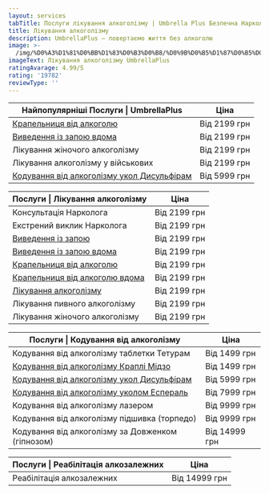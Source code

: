 ```yaml
---
layout: services
tabTitle: Послуги лікування алкоголізму | Umbrella Plus Безпечна Наркологія
title: Лікування алкоголізму
description: UmbrellaPlus – повертаємо життя без алкоголю
image: >-
  /img/%D0%A3%D1%81%D0%BB%D1%83%D0%B3%D0%B8/%D0%9B%D0%B5%D1%87%D0%B5%D0%BD%D0%B8%D0%B5-%D0%B0%D0%BB%D0%BA%D0%BE%D0%B3%D0%BE%D0%BB-%D0%BE%D0%B1%D1%89.jpg
imageText: Лікування алкоголізму UmbrellaPlus
ratingAvarage: 4.99/5
rating: '19782'
reviewType: ''
---
```


| Найпопулярніші Послуги \| UmbrellaPlus                                                          | Ціна         |
| ----------------------------------------------------------------------------------------------- | ------------ |
| [Крапельниця від алкоголю](kapelnica-ot-alkogolia-UmbrellaPlus-ua)                              | Від 2199 грн |
| [Виведення із запою вдома](Vivod-iz-zapoia-na-domy-UmbrellaPlus-ua)                             | Від 2199 грн |
| Лікування жіночого алкоголізму                                                                  | Від 2199 грн |
| Лікування алкоголізму у військових                                                              | Від 2199 грн |
| [Кодування від алкоголізму укол Дисульфірам](kodirovka-ot-alkogolia-disulfiram-umbrellaplus-ua) | Від 5999 грн |

| Послуги \| Лікування алкоголізму                                                | Ціна         |
| ------------------------------------------------------------------------------- | ------------ |
| Консультація Нарколога                                                          | Від 2199 грн |
| Екстрений виклик Нарколога                                                      | Від 2199 грн |
| [Виведення із запою](Vivod-iz-zapoia-UmbrellaPlus-ua)                           | Від 2199 грн |
| [Виведення із запою вдома](Vivod-iz-zapoia-na-domy-UmbrellaPlus-ua)             | Від 2199 грн |
| [Крапельниця від алкоголю](kapelnica-ot-alkogolia-UmbrellaPlus-ua)              | Від 2199 грн |
| [Крапельниця від алкоголю вдома](Kapelnica_ot_alkogola_na_domy_umbrellaplus-ua) | Від 2199 грн |
| [Лікування алкоголізму](lechenie-alkogolizma-ua)                                | Від 2199 грн |
| Лікування пивного алкоголізму                                                   | Від 2199 грн |
| Лікування жіночого алкоголізму                                                  | Від 2199 грн |

| Послуги \| Кодування від алкоголізму                                                            | Ціна          |
| ----------------------------------------------------------------------------------------------- | ------------- |
| Кодування від алкоголізму таблетки Тетурам                                                      | Від 1499 грн  |
| [Кодування від алкоголізму Краплі Мідзо](kapli-midzo-ua)                                        | Від 1499 грн  |
| [Кодування від алкоголізму укол Дисульфірам](kodirovka-ot-alkogolia-disulfiram-umbrellaplus-ua) | Від 5999 грн  |
| [Кодування від алкоголізму уколом Еспераль](kodirovka-ot-alkogolizma-espiarl-umbrellaplus-ua)   | Від 7999 грн  |
| Кодування від алкоголізму лазером                                                               | Від 9999 грн  |
| Кодування від алкоголізму підшивка (торпедо)                                                    | Від 9999 грн  |
| Кодування від алкоголізму за Довженком (гіпнозом)                                               | Від 14999 грн |

| Послуги \| Реабілітація алкозалежних | Ціна          |
| ------------------------------------ | ------------- |
| Реабілітація алкозалежних            | Від 14999 грн |
